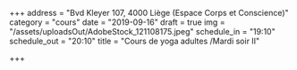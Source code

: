 +++
address = "Bvd Kleyer 107, 4000 Liège (Espace Corps et Conscience)"
category = "cours"
date = "2019-09-16"
draft = true
img = "/assets/uploadsOut/AdobeStock_121108175.jpeg"
schedule_in = "19:10"
schedule_out = "20:10"
title = "Cours de yoga adultes /Mardi soir II"

+++
